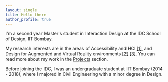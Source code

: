 ```yaml
---
layout: single
title: Hello there
author_profile: true
---
```


I'm a second year Master's student in Interaction Design at the IDC School of Design, IIT Bombay.

My research interests are in the areas of Accessibility and HCI [[1]](/projects/nonvisualinterfaces), and Design for Augmented and Virtual Reality environments [[2]](/projects/creativityvr) [[3]](/projects/musicvr). You can read more about my work in the [Projects](/projects/) section.

Before joining the IDC, I was an undergraduate student at IIT Bombay (2014 - 2018), where I majored in Civil Engineering with a minor degree in Design.

